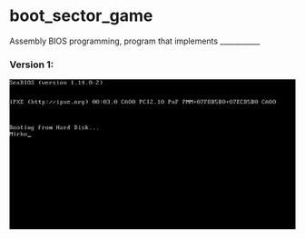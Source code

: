 # boot_sector_game
Assembly BIOS programming, program that implements ___________


### Version 1:<br>
![Version 1](img/version1.jpg)
